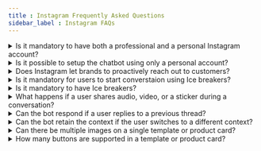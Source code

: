 ```yaml
---
title : Instagram Frequently Asked Questions
sidebar_label : Instagram FAQs
---
```



<details>
 <summary>Is it mandatory to have both a professional and a personal Instagram account?</summary>
 <div>
  <br/>
  <div>Yes. Both professional and personal Instagram accounts are mandatory.</div>
   </div>
</details>

<details>
 <summary>Is it possible to setup the chatbot using only a personal account?</summary>
 <div>
  <br/>
  <div> Both professional and personal Instagram accounts are required to set up a chatbot. </div>
   </div>
</details>

<details>
 <summary>Does Instagram let brands to proactively reach out to customers?</summary>
 <div>
  <br/>
  <div> No. Currently, brands cannot run any campaigns on Instagram. </div>
   </div>
</details>

<details>
 <summary>Is it mandatory for users to start converstaion using Ice breakers?</summary>
 <div>
  <br/>
  <div>No. Users can choose to tap on an Ice breaker or send any message.</div>
   </div>
</details>

<details>
 <summary>Is it mandatory to have Ice breakers?</summary>
 <div>
  <br/>
  <div>No. Brands can choose not to display Ice breakers. However, it is suggested to have them in order to help users understand the bot’s capabilities.</div>
   </div>
</details>

<details>
 <summary>What happens if a user shares audio, video, or a sticker during a conversation?</summary>
 <div>
  <br/>
  <div>A webhook event will be received on the platform, which can be handled at the bot level.</div>
   </div>
</details>

<details>
 <summary>Can the bot respond if a user replies to a previous thread?</summary>
 <div>
  <br/>
  <div>No. The bot can only respond to the latest single message from the user.</div>
   </div>
</details>

<details>
 <summary>Can the bot retain the context if the user switches to a different context?</summary>
 <div>
  <br/>
  <div>Yes. This can be configured in the Builder/Studio module of the platform.</div>
   </div>
</details>

<details>
 <summary>Can there be multiple images on a single template or product card?</summary>
 <div>
  <br/>
  <div>No. Currently, only a single image can be displayed in a single template/product card. However, brands can display up to 10 cards at once.</div>
   </div>
</details>

<details>
 <summary>How many buttons are supported in a template or product card?</summary>
 <div>
  <br/>
  <div>Currently, up to three buttons can be added to a template or product card.</div>
   </div>
</details>
